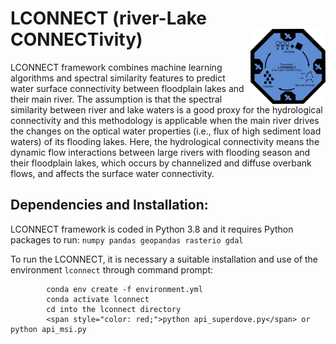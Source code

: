 # LCONNECT (river-Lake CONNECTivity) <img src="img/lconnect.svg" width="120" align="right" />

LCONNECT framework combines machine learning algorithms and spectral similarity features to predict water surface connectivity between floodplain lakes and their main river. The assumption is that the spectral similarity between river and lake waters is a good proxy for the hydrological connectivity and this methodology is applicable when the main river drives the changes on the optical water properties (i.e., flux of high sediment load waters) of its flooding lakes. Here, the hydrological connectivity means the dynamic flow interactions between large rivers with flooding season and their floodplain lakes, which occurs by channelized and diffuse overbank flows, and affects the surface water connectivity.

## Dependencies and Installation:
LCONNECT framework is coded in Python 3.8 and it requires Python packages to run: `numpy pandas geopandas rasterio gdal`

To run the LCONNECT, it is necessary a suitable installation and use of the environment `lconnect` through command prompt:

            conda env create -f environment.yml
            conda activate lconnect
            cd into the lconnect directory
            <span style="color: red;">python api_superdove.py</span> or python api_msi.py

		



	       

 


